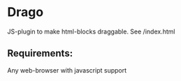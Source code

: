 Drago
============
JS-plugin to make html-blocks draggable.
See /index.html

Requirements:
-------------
Any web-browser with javascript support